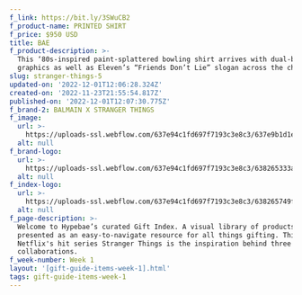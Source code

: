 ```yaml
---
f_link: https://bit.ly/3SWuCB2
f_product-name: PRINTED SHIRT
f_price: $950 USD
title: BAE
f_product-description: >-
  This ‘80s-inspired paint-splattered bowling shirt arrives with dual-branded
  graphics as well as Eleven’s “Friends Don’t Lie” slogan across the chest.
slug: stranger-things-5
updated-on: '2022-12-01T12:06:28.324Z'
created-on: '2022-11-23T21:55:54.817Z'
published-on: '2022-12-01T12:07:30.775Z'
f_brand-2: BALMAIN X STRANGER THINGS
f_image:
  url: >-
    https://uploads-ssl.webflow.com/637e94c1fd697f7193c3e8c3/637e9b1d1e0079ed5a047abe_BALMAIN_X_STRANGER-THINGS_2.png
  alt: null
f_brand-logo:
  url: >-
    https://uploads-ssl.webflow.com/637e94c1fd697f7193c3e8c3/638265333a69e9dfc0d1b7c2_WEEK01_NETFLIX_INDEXLOGO.png
  alt: null
f_index-logo:
  url: >-
    https://uploads-ssl.webflow.com/637e94c1fd697f7193c3e8c3/638265749f6b477254f131fe_Platform%3DHypebae.svg
  alt: null
f_page-description: >-
  Welcome to Hypebae’s curated Gift Index. A visual library of products is
  presented as an easy-to-navigate resource for all things gifting. This week,
  Netflix's hit series Stranger Things is the inspiration behind three diverse
  collaborations.
f_week-number: Week 1
layout: '[gift-guide-items-week-1].html'
tags: gift-guide-items-week-1
---
```



